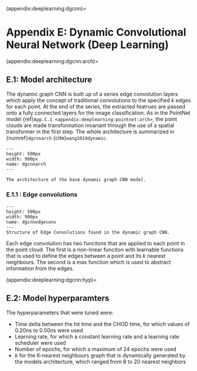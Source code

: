 (appendix:deeplearning:dgcnn)=
# Appendix E: Dynamic Convolutional Neural Network (Deep Learning)

(appendix:deeplearning:dgcnn:arch)=
## E.1: Model architecture 

The dynamic graph CNN is built up of a series edge convolution layers which apply the concept of traditional convolutions to the specified $k$ edges for each point. At the end of the series, the extracted featrues are passed onto a fully connected layers for the image classification. As in the PointNet model {ref}`App.C.1 <appendix:deeplearning:pointnet:arch>`, the point clouds are made transformation invariant through the use of a spatial transformer in the first step. The whole architecture is summarized in {numref}`dgcnnarch` {cite}`wang2019dynamic`. 

```{figure} ../images/dgcnnarch.png
---
height: 500px
width: 900px
name: dgcnnarch
---

The architecture of the base dynamic graph CNN model. 
```

### E.1.1 : Edge convolutions 

```{figure} ../images/dgcnnedgeconv.png
---
height: 500px
width: 900px
name: dgcnnedgeconv
---
Structure of Edge Convolutions found in the dynamic graph CNN. 
```
Each edge convolution has two funcitons that are applied to each point in the point cloud. The first is a non-linear funciton with learnable functions that is used to define the edges between a point and its $k$ nearest neighbours. The second is a max function which is used to abstract information from the edges.

(appendix:deeplearning:dgcnn:hyp)=
## E.2: Model hyperparamters 

The hyperparameters that were tuned were:

- Time delta between the hit time and the CHOD time, for which values of 0.20ns to 0.50ns were used
- Learning rate, for which a constant learning rate and a learning rate scheduler were used
- Number of epochs, for which a maximum of 24 epochs were used
- $k$ for the K-nearest neighbours graph that is dynamically generated by the models architecture, which ranged from 8 to 20 nearest neighbors 

